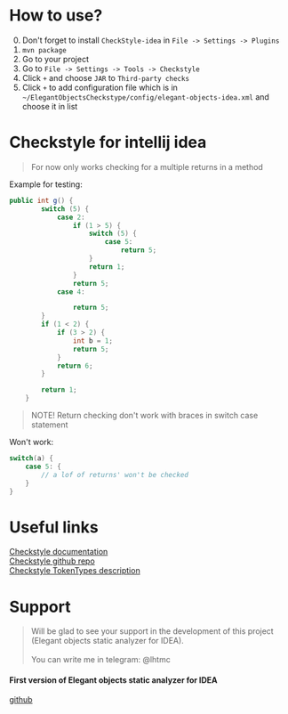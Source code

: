 # How to use?

0) Don't forget to install ```CheckStyle-idea``` in ```File -> Settings -> Plugins```
1) ```mvn package```
2) Go to your project
3) Go to ```File -> Settings -> Tools -> Checkstyle```
4) Click ```+``` and choose ```JAR``` to ```Third-party checks```
5) Click ```+``` to add configuration file which is in ```~/ElegantObjectsCheckstype/config/elegant-objects-idea.xml```
and choose it in list

# Checkstyle for intellij idea

> For now only works checking for a multiple returns in a method

Example for testing:
```java
public int g() {
        switch (5) {
            case 2:
                if (1 > 5) {
                    switch (5) {
                        case 5:
                            return 5;
                    }
                    return 1;
                }
                return 5;
            case 4:

                return 5;
        }
        if (1 < 2) {
            if (3 > 2) {
                int b = 1;
                return 5;
            }
            return 6;
        }

        return 1;
    }
```

> NOTE! Return checking don't work with braces in switch case statement

Won't work:
```java
switch(a) {
    case 5: {
        // a lof of returns' won't be checked
    }    
}
```

# Useful links
[Checkstyle documentation](https://checkstyle.org/writingchecks.html)  
[Checkstyle github repo](https://github.com/checkstyle/checkstyle)  
[Checkstyle TokenTypes description](https://checkstyle.org/apidocs/com/puppycrawl/tools/checkstyle/api/TokenTypes.html)

# Support
> Will be glad to see your support in the development of this project (Elegant objects static analyzer for IDEA).  
> <br>
> You can write me in telegram: @lhtmc

#### First version of Elegant objects static analyzer for IDEA
[github](https://github.com/pysoftware/ElegantObjectsIntellijIdeaStaticCodeAnalyzer)